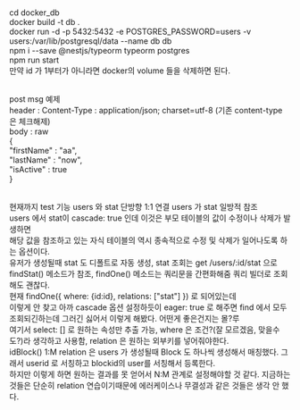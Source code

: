 <br>cd docker_db
<br>docker build -t db .
<br>docker run -d -p 5432:5432 -e POSTGRES_PASSWORD=users -v users:/var/lib/postgresql/data --name db db
<br>npm i --save @nestjs/typeorm typeorm postgres
<br>npm run start
<br>만약 id 가 1부터가 아니라면 docker의 volume 들을 삭제하면 된다.

<br>post msg 예제
<br>header : Content-Type : application/json; charset=utf-8 (기존 content-type 은 체크해제) 
<br>body : raw
<br>{
<br>    "firstName" : "aa",
<br>    "lastName" : "now",
<br>    "isActive" : true
<br>}

<br> 현재까지 test 기능 users 와 stat 단방향 1:1 연결 users 가 stat 일방적 참조
<br> users 에서 stat이  cascade: true 인데 이것은 부모 테이블의 값이 수정이나 삭제가 발생하면
<br> 해당 값을 참조하고 있는 자식 테이블의 역시 종속적으로 수정 및 삭제가 일어나도록 하는 옵션이다.
<br> 유저가 생성될때 stat 도 디폴트로 자동 생성, stat 조회는 get /users/:id/stat 으로
<br> findStat() 메소드가 참조, findOne() 메소드는 쿼리문을 간편화해줌 쿼리 빌더로 조회해도 괜찮다.
<br> 현재 findOne({ where: {id:id}, relations: ["stat"] }) 로 되어있는데
<br> 이렇게 안 찾고 아까 cascade 옵션 설정하듯이 eager: true 로 해주면 find 에서 모두 조회되긴하는데 그러긴 싫어서 이렇게 해봤다. 어떤게 좋은건지는 몰?루
<br> 여기서 select: [] 로 원하는 속성만 추출 가능, where 은 조건?(잘 모르겠음, 맞을수도?)라 생각하고 사용함, relation 은 원하는 외부키를 넣어줘야한다.
<br> idBlock() 1:M relation 은 users 가 생성될때 Block 도 하나씩 생성해서 매칭했다. 그래서 userid 로 서칭하고 blockid의 user를 서칭해서 등록한다.
<br> 하지만 이렇게 하면 원하는 결과를 못 얻어서 N:M 관계로 설정해야할 것 같다. 지금하는 것들은 단순히 relation 연습이기때문에 에러케이스나 무결성과 같은 것들은 생각 안 했다.
